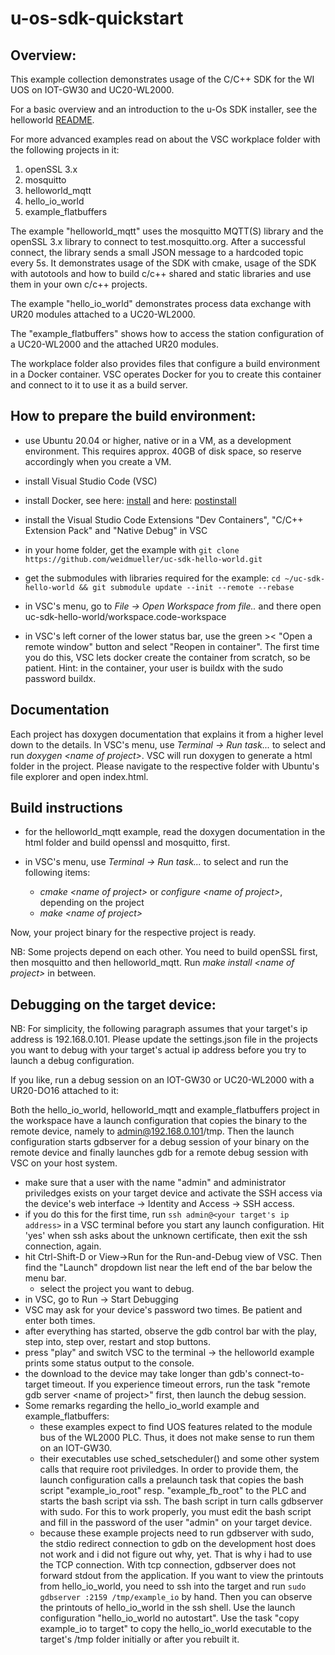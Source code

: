 <!--
Copyright 2023 Weidmueller Interface GmbH & Co. KG <oss@weidmueller.com>
SPDX-FileCopyrightText: 2023 

SPDX-License-Identifier: Apache-2.0
-->

# u-os-sdk-quickstart

## Overview:

This example collection demonstrates usage of the C/C++ SDK for the WI UOS on IOT-GW30 and UC20-WL2000.

For a basic overview and an introduction to the u-Os SDK installer, see the helloworld [README](helloworld/README.md).

For more advanced examples read on about the VSC workplace folder with the following projects in it:

1. openSSL 3.x
2. mosquitto
3. helloworld_mqtt
4. hello_io_world
5. example_flatbuffers

The example "helloworld_mqtt" uses the mosquitto MQTT(S) library and the openSSL 3.x library to connect to test.mosquitto.org. After a successful connect, the library sends a small JSON message to a hardcoded topic every 5s.
It demonstrates usage of the SDK with cmake, usage of the SDK with autotools and how to build c/c++ shared and static libraries and use them in your own c/c++ projects.

The example "hello_io_world" demonstrates process data exchange with UR20 modules attached to a UC20-WL2000.

The "example_flatbuffers" shows how to access the station configuration of a UC20-WL2000 and the attached UR20 modules.

The workplace folder also provides files that configure a build environment in a Docker container. VSC operates Docker for you to create this container and connect to it to use it as a build server.

## How to prepare the build environment:

- use Ubuntu 20.04 or higher, native or in a VM, as a development environment. This requires approx. 40GB of disk space, so reserve accordingly when you create a VM.

- install Visual Studio Code (VSC)

- install Docker, see here: [install](https://docs.docker.com/engine/install/ubuntu/) and here: [postinstall](https://docs.docker.com/engine/install/linux-postinstall/)

- install the Visual Studio Code Extensions "Dev Containers", "C/C++ Extension Pack" and "Native Debug" in VSC

- in your home folder, get the example with `git clone https://github.com/weidmueller/uc-sdk-hello-world.git`

- get the submodules with libraries required for the example: `cd ~/uc-sdk-hello-world && git submodule update --init --remote --rebase`

- in VSC's menu, go to *File -> Open Workspace from file..* and there open uc-sdk-hello-world/workspace.code-workspace

- in VSC's left corner of the lower status bar, use the green >< "Open a remote window" button and select "Reopen in container". The first time you do this, VSC lets docker create the container from scratch, so be patient. Hint: in the container, your user is buildx with the sudo password buildx.

## Documentation
Each project has doxygen documentation that explains it from a higher level down to the details. 
In VSC's menu, use *Terminal -> Run task...* to select and run *doxygen <name of project\>*.
VSC will run doxygen to generate a html folder in the project. Please navigate to the respective folder with Ubuntu's file explorer and open index.html.

## Build instructions

- for the helloworld_mqtt example, read the doxygen documentation in the html folder and build openssl and mosquitto, first.

- in VSC's menu, use *Terminal -> Run task...* to select and run the following items:
    - *cmake <name of project\>* or *configure <name of project\>*, depending on the project
    - *make <name of project\>*
    
Now, your project binary for the respective project is ready.

NB: Some projects depend on each other. You need to build openSSL first, then mosquitto and then helloworld_mqtt. Run *make install <name of project\>* in between.

## Debugging on the target device:

NB: For simplicity, the following paragraph assumes that your target's ip address is 192.168.0.101. Please update the settings.json file in the projects you want to debug with your target's actual ip address before you try to launch a debug configuration.

If you like, run a debug session on an IOT-GW30 or UC20-WL2000 with a UR20-DO16 attached to it:

Both the hello_io_world, helloworld_mqtt and example_flatbuffers project in the workspace have a launch configuration that copies the binary to the remote device, namely to admin@192.168.0.101/tmp.
Then the launch configuration starts gdbserver for a debug session of your binary on the remote device and finally launches gdb for a remote debug session with VSC on your host system.

- make sure that a user with the name "admin" and administrator priviledges exists on your target device and activate the SSH access via the device's web interface -> Identity and Access -> SSH access.
- if you do this for the first time, run `ssh admin@<your target's ip address>` in a VSC terminal before you start any launch configuration. Hit 'yes' when ssh asks about the unknown certificate, then exit the ssh connection, again.
- hit Ctrl-Shift-D or View->Run for the Run-and-Debug view of VSC. Then find the "Launch" dropdown list near the left end of the bar below the menu bar.
    - select the project you want to debug.
- in VSC, go to Run -> Start Debugging
- VSC may ask for your device's password two times. Be patient and enter both times.
- after everything has started, observe the gdb control bar with the play, step into, step over, restart and stop buttons. 
- press "play" and switch VSC to the terminal -> the helloworld example prints some status output to the console.
- the download to the device may take longer than gdb's connect-to-target timeout. If you experience timeout errors, run the task "remote gdb server <name of project\>" first, then launch the debug session.
- Some remarks regarding the hello_io_world example and example_flatbuffers:
    - these examples expect to find UOS features related to the module bus of the WL2000 PLC. Thus, it does not make sense to run them on an IOT-GW30.
    - their executables use sched_setscheduler() and some other system calls that require root priviledges. In order to provide them, the launch configuration calls a prelaunch task that copies the bash script "example_io_root" resp. "example_fb_root" to the PLC and starts the bash script via ssh. The bash script in turn calls gdbserver with sudo. For this to work properly, you must edit the bash script and fill in the password of the user "admin" on your target device.
    - because these example projects need to run gdbserver with sudo, the stdio redirect connection to gdb on the development host does not work and i did not figure out why, yet. That is why i had to use the TCP connection. With tcp connection, gdbserver does not forward stdout from the application. If you want to view the printouts from hello_io_world, you need to ssh into the target and run `sudo gdbserver :2159 /tmp/example_io` by hand. Then you can observe the printouts of hello_io_world in the ssh shell. Use the launch configuration "hello_io_world no autostart". Use the task "copy example_io to target" to copy the hello_io_world executable to the target's /tmp folder initially or after you rebuilt it.